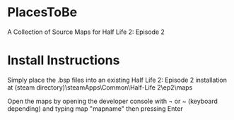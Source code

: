 # PlacesToBe
A Collection of Source Maps for Half Life 2: Episode 2

# Install Instructions
Simply place the .bsp files into an existing Half Life 2: Episode 2 installation at
(steam directory)\steamApps\Common\Half-Life 2\ep2\maps

Open the maps by opening the developer console with ¬ or ~ (keyboard depending) and typing 
  map "mapname"
then pressing Enter
